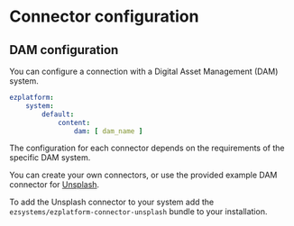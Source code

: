 # Connector configuration

## DAM configuration

You can configure a connection with a Digital Asset Management (DAM) system.

``` yaml
ezplatform:
    system:
        default:
            content:
                dam: [ dam_name ]
```

The configuration for each connector depends on the requirements of the specific DAM system.

You can create your own connectors, or use the provided example DAM connector for [Unsplash](https://unsplash.com/).

To add the Unsplash connector to your system add the `ezsystems/ezplatform-connector-unsplash` bundle to your installation.
